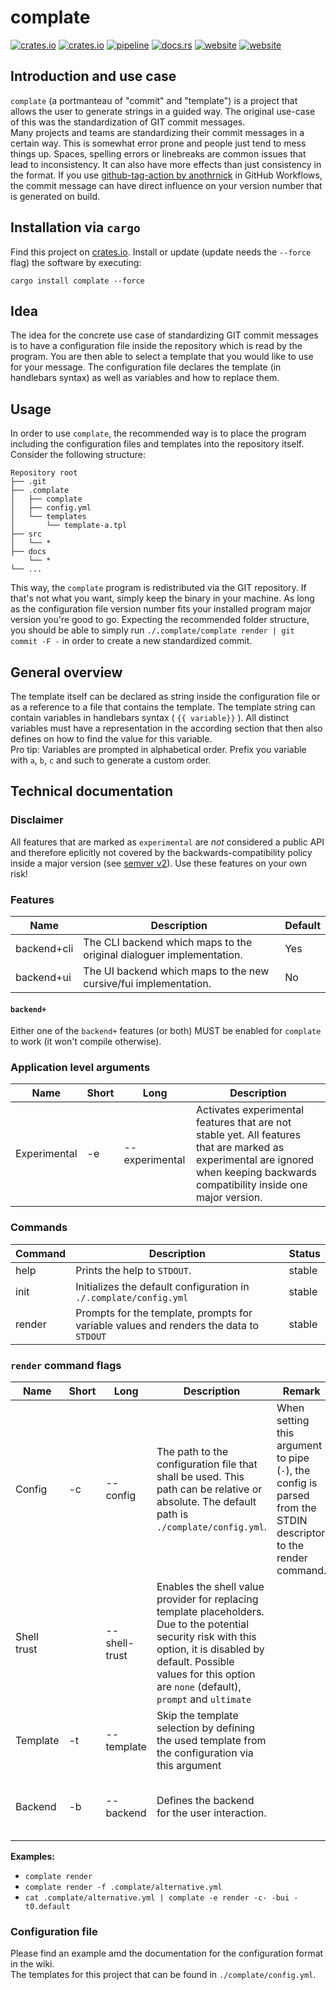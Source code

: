 # complate

[![crates.io](https://img.shields.io/crates/v/complate.svg)](https://crates.io/crates/complate)
[![crates.io](https://img.shields.io/crates/d/complate?label=crates.io%20downloads)](https://crates.io/crates/complate)
[![pipeline](https://github.com/replicadse/complate/workflows/pipeline/badge.svg)](https://github.com/replicadse/complate/actions?query=workflow%3Apipeline)
[![docs.rs](https://img.shields.io/badge/docs.rs-latest-blue)](https://docs.rs/crate/complate/latest)
[![website](https://img.shields.io/badge/home-GitHub-blue)](https://github.com/replicadse/complate)
[![website](https://img.shields.io/badge/website-GitHub-blue)](https://replicadse.github.io/complate)

## Introduction and use case

`complate` (a portmanteau of "commit" and "template") is a project that allows the user to generate strings in a guided way. The original use-case of this was the standardization of GIT commit messages.\
Many projects and teams are standardizing their commit messages in a certain way. This is somewhat error prone and people just tend to mess things up. Spaces, spelling errors or linebreaks are common issues that lead to inconsistency. It can also have more effects than just consistency in the format. If you use [github-tag-action by anothrnick](https://github.com/anothrNick/github-tag-action) in GitHub Workflows, the commit message can have direct influence on your version number that is generated on build.

## Installation via `cargo`

Find this project on [crates.io](https://crates.io/crates/complate).
Install or update (update needs the `--force` flag) the software by executing:
```
cargo install complate --force
```

## Idea

The idea for the concrete use case of standardizing GIT commit messages is to have a configuration file inside the repository which is read by the program. You are then able to select a template that you would like to use for your message. The configuration file declares the template (in handlebars syntax) as well as variables and how to replace them.

## Usage

In order to use `complate`, the recommended way is to place the program including the configuration files and templates into the repository itself. Consider the following structure:
```
Repository root
├── .git
├── .complate
│   ├── complate
│   ├── config.yml
│   └── templates
│       └── template-a.tpl
├── src
│   └── *
├── docs
    └── *
└── ...
```

This way, the `complate` program is redistributed via the GIT repository. If that's not what you want, simply keep the binary in your machine. As long as the configuration file version number fits your installed program major version you're good to go.
Expecting the recommended folder structure, you should be able to simply run `./.complate/complate render | git commit -F -` in order to create a new standardized commit.

## General overview

The template itself can be declared as string inside the configuration file or as a reference to a file that contains the template. The template string can contain variables in handlebars syntax ( `{{ variable}}` ). All distinct variables must have a representation in the according section that then also defines on how to find the value for this variable.\
Pro tip: Variables are prompted in alphabetical order. Prefix you variable with `a`, `b`, `c` and such to generate a custom order.

## Technical documentation

### Disclaimer

All features that are marked as `experimental` are _not_ considered a public API and therefore eplicitly not covered by the backwards-compatibility policy inside a major version (see [semver v2](https://semver.org)). Use these features on your own risk!

### Features

|Name|Description|Default|
|-- |-- |-- |
|backend+cli|The CLI backend which maps to the original dialoguer implementation.|Yes|
|backend+ui|The UI backend which maps to the new cursive/fui implementation.|No|

#### `backend+`

Either one of the `backend+` features (or both) MUST be enabled for `complate` to work (it won't compile otherwise).

### Application level arguments

|Name|Short|Long|Description|
|-- |-- |-- |-- |
|Experimental|-e|--experimental|Activates experimental features that are not stable yet. All features that are marked as experimental are ignored when keeping backwards compatibility inside one major version.|

### Commands

|Command|Description|Status|
|-- |-- |-- |
|help|Prints the help to `STDOUT`.|stable|
|init|Initializes the default configuration in `./.complate/config.yml`|stable|
|render|Prompts for the template, prompts for variable values and renders the data to `STDOUT`|stable|

### `render` command flags

|Name|Short|Long|Description|Remark|Status|
|-- |-- |-- |-- |-- |--|
|Config|-c|--config|The path to the configuration file that shall be used. This path can be relative or absolute. The default path is `./complate/config.yml`.|When setting this argument to pipe (`-`), the config is parsed from the STDIN descriptor to the render command.|stable for file path, experimental for STDIN descriptor. Pipe is only supported for `UI` backend|
|Shell trust||--shell-trust|Enables the shell value provider for replacing template placeholders. Due to the potential security risk with this option, it is disabled by default. Possible values for this option are `none` (default), `prompt` and `ultimate`||stable|
|Template|-t|--template|Skip the template selection by defining the used template from the configuration via this argument||stable|
|Backend|-b|--backend|Defines the backend for the user interaction.||`CLI` is stable. `UI` is experimental (feature = "backend+ui").

**Examples:**
* `complate render`
* `complate render -f .complate/alternative.yml`
* `cat .complate/alternative.yml | complate -e render -c- -bui -t0.default`

### Configuration file

Please find an example amd the documentation for the configuration format in the wiki.\
The templates for this project that can be found in `./complate/config.yml`.

<!-- cargo-sync-readme start -->


<!-- cargo-sync-readme end -->
